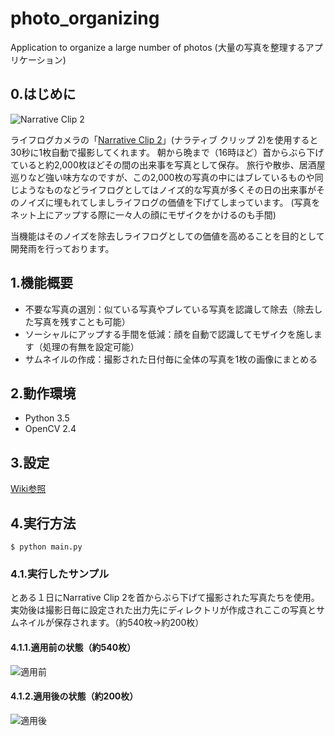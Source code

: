 # photo_organizing
Application to organize a large number of photos
(大量の写真を整理するアプリケーション)

## 0.はじめに

![Narrative Clip 2](http://getnarrative.com/assets/images/box.png)

ライフログカメラの「[Narrative Clip 2](http://getnarrative.com/)」(ナラティブ クリップ 2)を使用すると30秒に1枚自動で撮影してくれます。
朝から晩まで（16時ほど）首からぶら下げていると約2,000枚ほどその間の出来事を写真として保存。
旅行や散歩、居酒屋巡りなど強い味方なのですが、この2,000枚の写真の中にはブレているものや同じようなものなどライフログとしてはノイズ的な写真が多くその日の出来事がそのノイズに埋もれてしましライフログの価値を下げてしまっています。 (写真をネット上にアップする際に一々人の顔にモザイクをかけるのも手間)

当機能はそのノイズを除去しライフログとしての価値を高めることを目的として開発雨を行っております。

## 1.機能概要

* 不要な写真の選別：似ている写真やブレている写真を認識して除去（除去した写真を残すことも可能）
* ソーシャルにアップする手間を低減：顔を自動で認識してモザイクを施します（処理の有無を設定可能）
* サムネイルの作成：撮影された日付毎に全体の写真を1枚の画像にまとめる

## 2.動作環境

* Python 3.5
* OpenCV 2.4

## 3.設定

[Wiki参照](https://github.com/maemori/photo_organizing/wiki)

## 4.実行方法

```
$ python main.py
```

### 4.1.実行したサンプル

とある１日にNarrative Clip 2を首からぶら下げて撮影された写真たちを使用。実効後は撮影日毎に設定された出力先にディレクトリが作成されここの写真とサムネイルが保存されます。（約540枚→約200枚）

#### 4.1.1.適用前の状態（約540枚）

![適用前](https://github.com/maemori/photo_organizing/blob/master/test/resource/image/thumbnail_before.png?raw=true)

#### 4.1.2.適用後の状態（約200枚）

![適用後](https://github.com/maemori/photo_organizing/blob/master/test/resource/image/thumbnail_after.png?raw=true)

